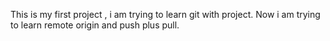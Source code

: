 This is my first project , i am trying to learn git with project.
Now i am trying to learn remote origin and push plus pull.
